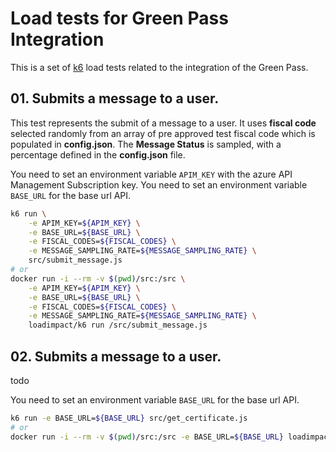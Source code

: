 # Load tests for Green Pass Integration

This is a set of [k6](https://k6.io) load tests related to the integration of the Green Pass.

## 01. Submits a message to a user.

This test represents the submit of a message to a user.
It uses **fiscal code** selected randomly from an array of pre approved test fiscal code which is populated in **config.json**.
The **Message Status** is sampled, with a percentage defined in the **config.json** file.

You need to set an environment variable `APIM_KEY` with the azure API Management Subscription key.
You need to set an environment variable `BASE_URL` for the base url API.

```sh
k6 run \
    -e APIM_KEY=${APIM_KEY} \
    -e BASE_URL=${BASE_URL} \
    -e FISCAL_CODES=${FISCAL_CODES} \
    -e MESSAGE_SAMPLING_RATE=${MESSAGE_SAMPLING_RATE} \
    src/submit_message.js
# or
docker run -i --rm -v $(pwd)/src:/src \
    -e APIM_KEY=${APIM_KEY} \
    -e BASE_URL=${BASE_URL} \
    -e FISCAL_CODES=${FISCAL_CODES} \
    -e MESSAGE_SAMPLING_RATE=${MESSAGE_SAMPLING_RATE} \
    loadimpact/k6 run /src/submit_message.js
```

## 02. Submits a message to a user.

todo

You need to set an environment variable `BASE_URL` for the base url API.

```sh
k6 run -e BASE_URL=${BASE_URL} src/get_certificate.js
# or
docker run -i --rm -v $(pwd)/src:/src -e BASE_URL=${BASE_URL} loadimpact/k6 run /src/get_certificate.js
```

